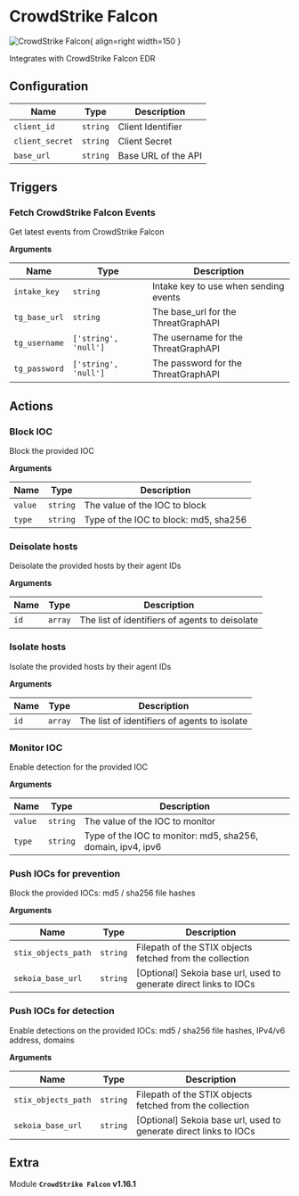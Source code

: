 # CrowdStrike Falcon

![CrowdStrike Falcon](/assets/playbooks/library/crowdstrike-falcon.png){ align=right width=150 }

Integrates with CrowdStrike Falcon EDR

## Configuration

| Name      |  Type   |  Description  |
| --------- | ------- | --------------------------- |
| `client_id` | `string` | Client Identifier |
| `client_secret` | `string` | Client Secret |
| `base_url` | `string` | Base URL of the API |

## Triggers

### Fetch CrowdStrike Falcon Events

Get latest events from CrowdStrike Falcon

**Arguments**

| Name      |  Type   |  Description  |
| --------- | ------- | --------------------------- |
| `intake_key` | `string` | Intake key to use when sending events |
| `tg_base_url` | `string` | The base_url for the ThreatGraphAPI |
| `tg_username` | `['string', 'null']` | The username for the ThreatGraphAPI |
| `tg_password` | `['string', 'null']` | The password for the ThreatGraphAPI |

## Actions

### Block IOC

Block the provided IOC

**Arguments**

| Name      |  Type   |  Description  |
| --------- | ------- | --------------------------- |
| `value` | `string` | The value of the IOC to block |
| `type` | `string` | Type of the IOC to block: md5, sha256 |

### Deisolate hosts

Deisolate the provided hosts by their agent IDs

**Arguments**

| Name      |  Type   |  Description  |
| --------- | ------- | --------------------------- |
| `id` | `array` | The list of identifiers of agents to deisolate |

### Isolate hosts

Isolate the provided hosts by their agent IDs

**Arguments**

| Name      |  Type   |  Description  |
| --------- | ------- | --------------------------- |
| `id` | `array` | The list of identifiers of agents to isolate |

### Monitor IOC

Enable detection for the provided IOC

**Arguments**

| Name      |  Type   |  Description  |
| --------- | ------- | --------------------------- |
| `value` | `string` | The value of the IOC to monitor |
| `type` | `string` | Type of the IOC to monitor: md5, sha256, domain, ipv4, ipv6 |

### Push IOCs for prevention

Block the provided IOCs: md5 / sha256 file hashes

**Arguments**

| Name      |  Type   |  Description  |
| --------- | ------- | --------------------------- |
| `stix_objects_path` | `string` | Filepath of the STIX objects fetched from the collection |
| `sekoia_base_url` | `string` | [Optional] Sekoia base url, used to generate direct links to IOCs |

### Push IOCs for detection

Enable detections on the provided IOCs: md5 / sha256 file hashes, IPv4/v6 address, domains

**Arguments**

| Name      |  Type   |  Description  |
| --------- | ------- | --------------------------- |
| `stix_objects_path` | `string` | Filepath of the STIX objects fetched from the collection |
| `sekoia_base_url` | `string` | [Optional] Sekoia base url, used to generate direct links to IOCs |


## Extra

Module **`CrowdStrike Falcon` v1.16.1**